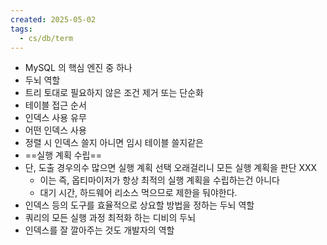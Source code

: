 ```yaml
---
created: 2025-05-02
tags:
  - cs/db/term
---
```

- MySQL 의 핵심 엔진 중 하나
- 두뇌 역할
- 트리 토대로 필요하지 않은 조건 제거 또는 단순화
- 테이블 접근 순서
- 인덱스 사용 유무
- 어떤 인덱스 사용
- 정렬 시 인덱스 쓸지 아니면 임시 테이블 쓸지같은
- ==실행 계획 수립==
- 단, 도출 경우의수 많으면 실행 계획 선택 오래걸리니 모든 실행 계획을 판단 XXX
	- 이는 즉, 옵티마이저가 항상 최적의 실행 계획을 수립하는건 아니다
	- 대기 시간, 하드웨어 리소스 먹으므로 제한을 둬야한다.
- 인덱스 등의 도구를 효율적으로 상요할 방법을 정하는 두뇌 역할
- 쿼리의 모든 실행 과정 최적화 하는 디비의 두뇌
- 인덱스를 잘 깔아주는 것도 개발자의 역할